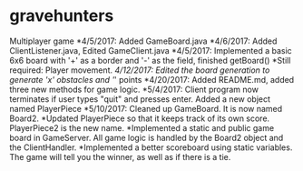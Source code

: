 # gravehunters
Multiplayer game
*4/5/2017: Added GameBoard.java
*4/6/2017: Added ClientListener.java, Edited GameClient.java
*4/5/2017: Implemented a basic 6x6 board with '+' as a border and '-' as the field, finished getBoard()
            *Still required: Player movement.
*4/12/2017: Edited the board generation to generate 'x' obstacles and '*' points
*4/20/2017: Added README.md, added three new methods for game logic.
*5/4/2017: Client program now terminates if user types "quit" and presses enter. Added a new object named PlayerPiece
*5/10/2017: Cleaned up GameBoard. It is now named Board2.
            *Updated PlayerPiece so that it keeps track of its own score. PlayerPiece2 is the new name.
            *Implemented a static and public game board in GameServer. All game logic is handled by the Board2 object and the ClientHandler.
            *Implemented a better scoreboard using static variables. The game will tell you the winner, as well as if there is a tie.
